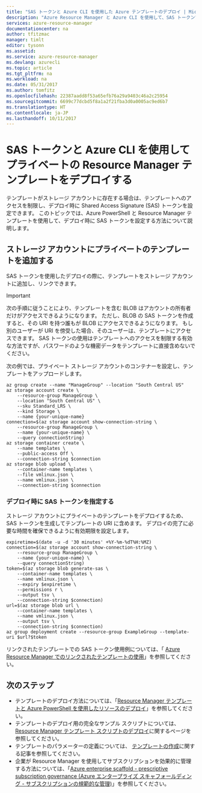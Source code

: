 ```yaml
---
title: "SAS トークンと Azure CLI を使用した Azure テンプレートのデプロイ | Microsoft Docs"
description: "Azure Resource Manager と Azure CLI を使用して、SAS トークンで保護されているテンプレートのリソースを Azure にデプロイします。"
services: azure-resource-manager
documentationcenter: na
author: tfitzmac
manager: timlt
editor: tysonn
ms.assetid: 
ms.service: azure-resource-manager
ms.devlang: azurecli
ms.topic: article
ms.tgt_pltfrm: na
ms.workload: na
ms.date: 05/31/2017
ms.author: tomfitz
ms.openlocfilehash: 22387aadd8f53a65efb76a29a9403c46a2c25954
ms.sourcegitcommit: 6699c77dcbd5f8a1a2f21fba3d0a0005ac9ed6b7
ms.translationtype: HT
ms.contentlocale: ja-JP
ms.lasthandoff: 10/11/2017
---
```

# <a name="deploy-private-resource-manager-template-with-sas-token-and-azure-cli"></a>SAS トークンと Azure CLI を使用してプライベートの Resource Manager テンプレートをデプロイする

テンプレートがストレージ アカウントに存在する場合は、テンプレートへのアクセスを制限し、デプロイ時に Shared Access Signature (SAS) トークンを設定できます。 このトピックでは、Azure PowerShell と Resource Manager テンプレートを使用して、デプロイ時に SAS トークンを設定する方法について説明します。 

## <a name="add-private-template-to-storage-account"></a>ストレージ アカウントにプライベートのテンプレートを追加する

SAS トークンを使用したデプロイの際に、テンプレートをストレージ アカウントに追加し、リンクできます。

> [!IMPORTANT]
> 次の手順に従うことにより、テンプレートを含む BLOB はアカウントの所有者だけがアクセスできるようになります。 ただし、BLOB の SAS トークンを作成すると、その URI を持つ誰もが BLOB にアクセスできるようになります。 もし別のユーザーが URI を傍受した場合、そのユーザーは、テンプレートにアクセスできます。 SAS トークンの使用はテンプレートへのアクセスを制限する有効な方法ですが、パスワードのような機密データをテンプレートに直接含めないでください。
> 
> 

次の例では、プライベート ストレージ アカウントのコンテナーを設定し、テンプレートをアップロードします。
   
```azurecli
az group create --name "ManageGroup" --location "South Central US"
az storage account create \
    --resource-group ManageGroup \
    --location "South Central US" \
    --sku Standard_LRS \
    --kind Storage \
    --name {your-unique-name}
connection=$(az storage account show-connection-string \
    --resource-group ManageGroup \
    --name {your-unique-name} \
    --query connectionString)
az storage container create \
    --name templates \
    --public-access Off \
    --connection-string $connection
az storage blob upload \
    --container-name templates \
    --file vmlinux.json \
    --name vmlinux.json \
    --connection-string $connection
```

### <a name="provide-sas-token-during-deployment"></a>デプロイ時に SAS トークンを指定する
ストレージ アカウントにプライベートのテンプレートをデプロイするため、SAS トークンを生成してテンプレートの URI に含めます。 デプロイの完了に必要な時間を確保できるように有効期限を設定します。
   
```azurecli
expiretime=$(date -u -d '30 minutes' +%Y-%m-%dT%H:%MZ)
connection=$(az storage account show-connection-string \
    --resource-group ManageGroup \
    --name {your-unique-name} \
    --query connectionString)
token=$(az storage blob generate-sas \
    --container-name templates \
    --name vmlinux.json \
    --expiry $expiretime \
    --permissions r \
    --output tsv \
    --connection-string $connection)
url=$(az storage blob url \
    --container-name templates \
    --name vmlinux.json \
    --output tsv \
    --connection-string $connection)
az group deployment create --resource-group ExampleGroup --template-uri $url?$token
```

リンクされたテンプレートでの SAS トークン使用例については、「 [Azure Resource Manager でのリンクされたテンプレートの使用](resource-group-linked-templates.md)」を参照してください。

## <a name="next-steps"></a>次のステップ
* テンプレートのデプロイ方法については、「[Resource Manager テンプレートと Azure PowerShell を使用したリソースのデプロイ](resource-group-template-deploy-cli.md)」を参照してください。
* テンプレートのデプロイ用の完全なサンプル スクリプトについては、[Resource Manager テンプレート スクリプトのデプロイ](resource-manager-samples-cli-deploy.md)に関するページを参照してください。
* テンプレートのパラメーターの定義については、 [テンプレートの作成](resource-group-authoring-templates.md#parameters)に関する記事を参照してください。
* 企業が Resource Manager を使用してサブスクリプションを効果的に管理する方法については、「[Azure enterprise scaffold - prescriptive subscription governance (Azure エンタープライズ スキャフォールディング - サブスクリプションの規範的な管理)](resource-manager-subscription-governance.md)」を参照してください。
